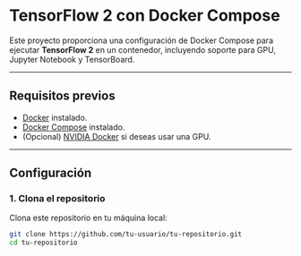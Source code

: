 # TensorFlow 2 con Docker Compose

Este proyecto proporciona una configuración de Docker Compose para ejecutar **TensorFlow 2** en un contenedor, incluyendo soporte para GPU, Jupyter Notebook y TensorBoard.

---

## Requisitos previos

- [Docker](https://docs.docker.com/get-docker/) instalado.
- [Docker Compose](https://docs.docker.com/compose/install/) instalado.
- (Opcional) [NVIDIA Docker](https://github.com/NVIDIA/nvidia-docker) si deseas usar una GPU.

---

## Configuración

### 1. Clona el repositorio

Clona este repositorio en tu máquina local:

```bash
git clone https://github.com/tu-usuario/tu-repositorio.git
cd tu-repositorio
```